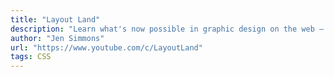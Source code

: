 ```yaml
---
title: "Layout Land"
description: "Learn what's now possible in graphic design on the web — layout, CSS Grid, and more. "
author: "Jen Simmons"
url: "https://www.youtube.com/c/LayoutLand"
tags: CSS
---
```

